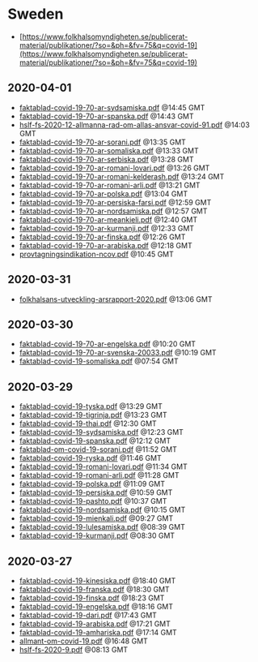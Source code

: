 # Sweden

* [https://www.folkhalsomyndigheten.se/publicerat-material/publikationer/?so=&ph=&fv=75&q=covid-19](https://www.folkhalsomyndigheten.se/publicerat-material/publikationer/?so=&ph=&fv=75&q=covid-19)


## 2020-04-01

* [faktablad-covid-19-70-ar-sydsamiska.pdf](e5e74d37095e5506beb8f2c4cd69d90c33489ea0/file.pdf) @14:45 GMT
* [faktablad-covid-19-70-ar-spanska.pdf](f646f27b47024282074320a36faa1a90d48f8c88/file.pdf) @14:43 GMT
* [hslf-fs-2020-12-allmanna-rad-om-allas-ansvar-covid-91.pdf](ea536999067da0c12ae72f8367601bc88950f014/file.pdf) @14:03 GMT
* [faktablad-covid-19-70-ar-sorani.pdf](4556fc14dc9446efe5eb6d77973fc3c9323fc6a1/file.pdf) @13:35 GMT
* [faktablad-covid-19-70-ar-somaliska.pdf](bcfdc24bf4c1e8b224e4e6866e15c5e80c31a903/file.pdf) @13:33 GMT
* [faktablad-covid-19-70-ar-serbiska.pdf](7c323d49bcea8bd33f6a96dba1bbe9dbe126ea20/file.pdf) @13:28 GMT
* [faktablad-covid-19-70-ar-romani-lovari.pdf](6789523a17be966c1d7904acdd6bbc95a608a865/file.pdf) @13:26 GMT
* [faktablad-covid-19-70-ar-romani-kelderash.pdf](cb388089530ec54206e4867b19e3a3f15e4e5448/file.pdf) @13:24 GMT
* [faktablad-covid-19-70-ar-romani-arli.pdf](0d6db7ad3fb3286f25531b0f62340a0234fb5e24/file.pdf) @13:21 GMT
* [faktablad-covid-19-70-ar-polska.pdf](ce8aeaed572136265a40ae69e22f5921a15b0278/file.pdf) @13:04 GMT
* [faktablad-covid-19-70-ar-persiska-farsi.pdf](bc58cec8aefd945feae1a56cce847e8a28abb1e6/file.pdf) @12:59 GMT
* [faktablad-covid-19-70-ar-nordsamiska.pdf](01669290660ac4a8f0a95dbaeb9977449f2b528d/file.pdf) @12:57 GMT
* [faktablad-covid-19-70-ar-meankieli.pdf](a06b224202714e959b54fa98e756c66dd8090575/file.pdf) @12:40 GMT
* [faktablad-covid-19-70-ar-kurmanji.pdf](0e184cec7f98feee1d57fe55d40609e4d4cca200/file.pdf) @12:33 GMT
* [faktablad-covid-19-70-ar-finska.pdf](8f9ec384174668ed7cc25ea0051942f86102e320/file.pdf) @12:26 GMT
* [faktablad-covid-19-70-ar-arabiska.pdf](7feb7fdeb69e7facfbdc3eafdc92263a6dc06698/file.pdf) @12:18 GMT
* [provtagningsindikation-ncov.pdf](551715a842a2635e5d7c987f4e1dca144c84b935/file.pdf) @10:45 GMT

## 2020-03-31

* [folkhalsans-utveckling-arsrapport-2020.pdf](2c27b18231c14474e2fe0143e3a792455dbc6c56/file.pdf) @13:06 GMT

## 2020-03-30

* [faktablad-covid-19-70-ar-engelska.pdf](525b466c42c4f08efc16df83ba4ecc8b8a2ea99e/file.pdf) @10:20 GMT
* [faktablad-covid-19-70-ar-svenska-20033.pdf](8f4e8bdc9753dc4acf8baa7c87c398a323f1c29d/file.pdf) @10:19 GMT
* [faktablad-covid-19-somaliska.pdf](9fbd76c501177095a6118591767e9d960df13dc4/file.pdf) @07:54 GMT

## 2020-03-29

* [faktablad-covid-19-tyska.pdf](c4a3aaa1ab464ed261b78ed0194a31caed671741/file.pdf) @13:29 GMT
* [faktablad-covid-19-tigrinja.pdf](1a3ca7584ce1c127ed054e14cbf623620ca619f4/file.pdf) @13:23 GMT
* [faktablad-covid-19-thai.pdf](f0b03506e4a383d0e488ee35bf9a8c5e9ca2550f/file.pdf) @12:30 GMT
* [faktablad-covid-19-sydsamiska.pdf](f2fbf8810aefba4c4b0841b4d35b78fe79307707/file.pdf) @12:23 GMT
* [faktablad-covid-19-spanska.pdf](f149f06ab788aef738d632b04b3b7a78fbc946cd/file.pdf) @12:12 GMT
* [faktablad-om-covid-19-sorani.pdf](784510b1f6371afbbab4ffd2db3726096f58b80e/file.pdf) @11:52 GMT
* [faktablad-covid-19-ryska.pdf](d2bf5aff1c18c37d31bb460166a0b990703a9575/file.pdf) @11:46 GMT
* [faktablad-covid-19-romani-lovari.pdf](863ff7c0a7e786aaf29812055278050519e745e0/file.pdf) @11:34 GMT
* [faktablad-covid-19-romani-arli.pdf](909971fa3f8bbe918757b75df701c93695297fc1/file.pdf) @11:28 GMT
* [faktablad-covid-19-polska.pdf](93c356025968a280141d5a22690f59b0158ea348/file.pdf) @11:09 GMT
* [faktablad-covid-19-persiska.pdf](4ea3a6fc9b1d3f16bfeb414a476399c36a41aff5/file.pdf) @10:59 GMT
* [faktablad-covid-19-pashto.pdf](ba9edef18397d0ea40e5c9e984a2c4c94f533789/file.pdf) @10:37 GMT
* [faktablad-covid-19-nordsamiska.pdf](b510662b87fe64b9c0029ceb2a1deb8e442c1538/file.pdf) @10:15 GMT
* [faktablad-covid-19-mienkali.pdf](9780b532440fcdceced89e7fd4d5f702358405ea/file.pdf) @09:27 GMT
* [faktablad-covid-19-lulesamiska.pdf](aa1740a4bb905b95dfee40c6a513d314ac1b9dbd/file.pdf) @08:39 GMT
* [faktablad-covid-19-kurmanji.pdf](8e6c99f1ddf65096f08faf6e82b9c144a5aa9fa6/file.pdf) @08:30 GMT

## 2020-03-27

* [faktablad-covid-19-kinesiska.pdf](ce7be75ef19b5998f42810e175b49a348b5da0ab/file.pdf) @18:40 GMT
* [faktablad-covid-19-franska.pdf](65be58c9358455d642289e45ef6817f5339000a6/file.pdf) @18:30 GMT
* [faktablad-covid-19-finska.pdf](3e48e74017c858cf136ce28d2532d59967251c64/file.pdf) @18:23 GMT
* [faktablad-covid-19-engelska.pdf](e38338282c5400eac11c2a6bc35cf7332bd4854c/file.pdf) @18:16 GMT
* [faktablad-covid-19-dari.pdf](3e59dc8c595331880aea405d4aa839f99c0f0992/file.pdf) @17:43 GMT
* [faktablad-covid-19-arabiska.pdf](bbe8fbab77d3111e6bbb8e5c1a82db066d8717fe/file.pdf) @17:21 GMT
* [faktablad-covid-19-amhariska.pdf](c80cb39192f461ab4b59915e6a1055a8ff1b1158/file.pdf) @17:14 GMT
* [allmant-om-covid-19.pdf](957545b695addc874da2f5f5d500169ba014110e/file.pdf) @16:48 GMT
* [hslf-fs-2020-9.pdf](de044a1227979f86d9c0ef0b9977a03720fe4a4f/file.pdf) @08:13 GMT
